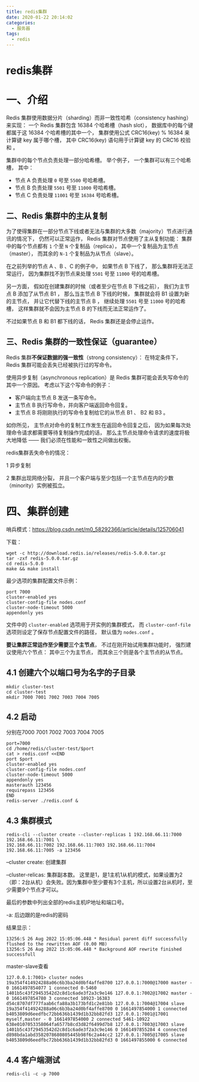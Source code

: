 ```yaml
---
title: redis集群
date: 2020-01-22 20:14:02
categories:
  - 服务器
tags:
  - redis 
---
```


# redis集群

# 一、介绍

Redis 集群使用数据分片（sharding）而非一致性哈希（consistency hashing）来实现： 一个 Redis 集群包含 16384 个哈希槽（hash slot）， 数据库中的每个键都属于这 16384 个哈希槽的其中一个， 集群使用公式 CRC16(key) % 16384 来计算键 key 属于哪个槽， 其中 CRC16(key) 语句用于计算键 key 的 CRC16 校验和 。

集群中的每个节点负责处理一部分哈希槽。 举个例子， 一个集群可以有三个哈希槽， 其中：

- 节点 A 负责处理 `0` 号至 `5500` 号哈希槽。
- 节点 B 负责处理 `5501` 号至 `11000` 号哈希槽。
- 节点 C 负责处理 `11001` 号至 `16384` 号哈希槽。

## 二、Redis 集群中的主从复制

为了使得集群在一部分节点下线或者无法与集群的大多数（majority）节点进行通讯的情况下， 仍然可以正常运作， Redis 集群对节点使用了主从复制功能： 集群中的每个节点都有 `1` 个至 `N` 个复制品（replica）， 其中一个复制品为主节点（master）， 而其余的 `N-1` 个复制品为从节点（slave）。

在之前列举的节点 A 、B 、C 的例子中， 如果节点 B 下线了， 那么集群将无法正常运行， 因为集群找不到节点来处理 `5501` 号至 `11000` 号的哈希槽。

另一方面， 假如在创建集群的时候（或者至少在节点 B 下线之前）， 我们为主节点 B 添加了从节点 B1 ， 那么当主节点 B 下线的时候， 集群就会将 B1 设置为新的主节点， 并让它代替下线的主节点 B ， 继续处理 `5501` 号至 `11000` 号的哈希槽， 这样集群就不会因为主节点 B 的下线而无法正常运作了。

不过如果节点 B 和 B1 都下线的话， Redis 集群还是会停止运作。

## 三、Redis 集群的一致性保证（guarantee）

Redis 集群**不保证数据的强一致性**（strong consistency）： 在特定条件下， Redis 集群可能会丢失已经被执行过的写命令。

使用异步复制（asynchronous replication）是 Redis 集群可能会丢失写命令的其中一个原因。 考虑以下这个写命令的例子：

- 客户端向主节点 B 发送一条写命令。
- 主节点 B 执行写命令，并向客户端返回命令回复。
- 主节点 B 将刚刚执行的写命令复制给它的从节点 B1 、 B2 和 B3 。

如你所见， 主节点对命令的复制工作发生在返回命令回复之后， 因为如果每次处理命令请求都需要等待复制操作完成的话， 那么主节点处理命令请求的速度将极大地降低 —— 我们必须在性能和一致性之间做出权衡。

redis集群丢失命令的情况：

1 异步复制

2 集群出现网络分裂， 并且一个客户端与至少包括一个主节点在内的少数（minority）实例被孤立。

# 四、集群创建

哨兵模式：https://blog.csdn.net/m0_58292366/article/details/125706041

下载：

```
wget -c http://download.redis.io/releases/redis-5.0.0.tar.gz
tar -zxf redis-5.0.0.tar.gz
cd redis-5.0.0
make && make install
```

最少选项的集群配置文件示例：

```
port 7000
cluster-enabled yes
cluster-config-file nodes.conf
cluster-node-timeout 5000
appendonly yes
```

文件中的 `cluster-enabled` 选项用于开实例的集群模式， 而 `cluster-conf-file` 选项则设定了保存节点配置文件的路径， 默认值为 `nodes.conf` 。

**要让集群正常运作至少需要三个主节点**， 不过在刚开始试用集群功能时， 强烈建议使用六个节点： 其中三个为主节点， 而其余三个则是各个主节点的从节点。

## 4.1 创建六个以端口号为名字的子目录

```
mkdir cluster-test
cd cluster-test
mkdir 7000 7001 7002 7003 7004 7005
```

## 4.2  启动

分别在7000 7001 7002 7003 7004 7005

```
port=7000
cd /home/redis/cluster-test/$port
cat > redis.conf <<END
port $port
cluster-enabled yes
cluster-config-file nodes.conf
cluster-node-timeout 5000
appendonly yes
masterauth 123456
requirepass 123456
END
redis-server ./redis.conf &
```

## 4.3 集群模式

```
redis-cli --cluster create --cluster-replicas 1 192.168.66.11:7000 192.168.66.11:7001 \
192.168.66.11:7002 192.168.66.11:7003 192.168.66.11:7004 192.168.66.11:7005 -a 123456
```

–cluster create: 创建集群

–cluster-relicas: 集群副本数。 这里是1，是1主机1从机的模式，如果设置为2（即：2台从机）会失败。因为集群中至少要有3个主机，所以设置2台从机时，至少需要9个节点才可以。

最后的参数中列出全部的redis主机IP地址和端口号。

-a: 后边跟的是redis的密码

结果显示：

```
13256:S 26 Aug 2022 15:05:06.448 * Residual parent diff successfully flushed to the rewritten AOF (0.00 MB)
13256:S 26 Aug 2022 15:05:06.448 * Background AOF rewrite finished successfull
```

master-slave查看

```
127.0.0.1:7001> cluster nodes
19a354f414924288a06c6b3ba24d0bf4affe8700 127.0.0.1:7000@17000 master - 0 1661497854077 1 connected 0-5460
1401b5c43f29453542d2c8d1c6ade3f2a3c9e146 127.0.0.1:7002@17002 master - 0 1661497854780 3 connected 10923-16383
d54c8707df777faab6cfa88a3b173bfd1c2e81bb 127.0.0.1:7004@17004 slave 19a354f414924288a06c6b3ba24d0bf4affe8700 0 1661497854000 1 connected
b4053809d6eedfbc72bb636b1439d1b32bb82fd3 127.0.0.1:7001@17001 myself,master - 0 1661497854000 2 connected 5461-10922
638e0107053358064fa6577b8cd3d82f6499d7b8 127.0.0.1:7003@17003 slave 1401b5c43f29453542d2c8d1c6ade3f2a3c9e146 0 1661497855284 4 connected
d898bda1abd3582078680805445b98f6c2a44cc2 127.0.0.1:7005@17005 slave b4053809d6eedfbc72bb636b1439d1b32bb82fd3 0 1661497855000 6 connected
```

## 4.4 客户端测试

```
redis-cli -c -p 7000
```

